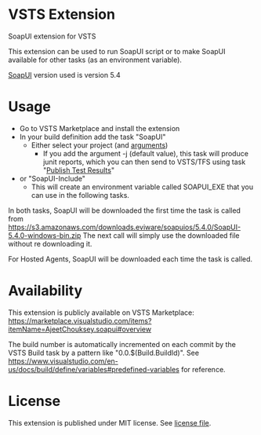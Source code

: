 # VSTS Extension

SoapUI extension for VSTS

This extension can be used to run SoapUI script or to make SoapUI available for other tasks (as an environment variable).

[SoapUI](https://www.soapui.org/) version used is version 5.4

# Usage

- Go to VSTS Marketplace and install the extension
- In your build definition add the task "SoapUI"
  - Either select your project (and [arguments](https://www.soapui.org/test-automation/running-functional-tests.html))
    - If you add the argument -j (default value), this task will produce junit reports, which you can then send to VSTS/TFS using task "[Publish Test Results](https://docs.microsoft.com/en-us/vsts/build-release/tasks/test/publish-test-results)"
- or "SoapUI-Include"
  - This will create an environment variable called SOAPUI_EXE that you can use in the following tasks.


In both tasks, SoapUI will be downloaded the first time the task is called from https://s3.amazonaws.com/downloads.eviware/soapuios/5.4.0/SoapUI-5.4.0-windows-bin.zip
The next call will simply use the downloaded file without re downloading it.

For Hosted Agents, SoapUI will be downloaded each time the task is called.

# Availability

This extension is publicly available on VSTS Marketplace: https://marketplace.visualstudio.com/items?itemName=AjeetChouksey.soapui#overview



The build number is automatically incremented on each commit by the VSTS Build task by a pattern like "0.0.$(Build.BuildId)". See https://www.visualstudio.com/en-us/docs/build/define/variables#predefined-variables for reference.

# License

This extension is published under MIT license. See [license file](../blob/master/LICENSE).